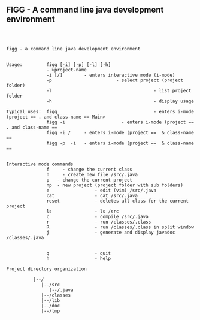 ## FIGG - A command line java development environment
<pre>
<code>


figg - a command line java development environment


Usage:         figg [-i] [-p] [-l] [-h]
               - &gtproject-name
               -i [<gtproject-name>/]<gtclass-name>        - enters interactive mode (i-mode)
               -p <gtproject-name>                       - select project (project folder)
               -l                                      - list project folder
               -h                                      - display usage

Typical uses:  figg                                    - enters i-mode (project == . and class-name == Main>
               figg -i <gtclass-name>                    - enters i-mode (project == . and class-name == <gtclass-name>
               figg -i <gtproject-name>/<gtclass-name>     - enters i-mode (project == <gtproject-name> & class-name == <gtclass-name>
               figg -p <gtproject-name> -i <gtclass-name>  - enters i-mode (project == <gtproject-name> & class-name == <gtclass-name>


Interactive mode commands
               f <gtclass-name>    - change the current class
               n <gtclass-name>    - create new file <gtproject-name>/src/<gtclass-name>.java
               p <gtproject-name>  - change the current project
               np <gtproject-name> - new project (project folder with sub folders)
               e                 - edit (vim) <gtproject-name>/src/<gtclass-name>.java
               cat               - cat <gtproject-name>/src/<gtclass-name>.java
               reset             - deletes all class for the current project
               ls                - ls <gtproject-name>/src
               c                 - compile <gtproject-name>/src/<gtclass-name>.java
               r                 - run <gtproject-name>/classes/<gtclass-name>.class
               R                 - run <gtproject-name>/classes/<gtclass-name>.class in split window
               j                 - generate and display javadoc <gtproject-name>/classes/<gtclass-name>.java


               q                 - quit
               h                 - help

Project directory organization
          <gtFIGGPROJECTSHOME>
          |--/<gtPROJECT>
             |--/src
                |--/<gtSourceFile>.java
             |--/classes
             |--/lib
             |--/doc
             |--/tmp

</code>
</pre>
